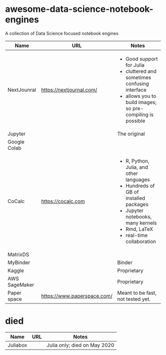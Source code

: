 # awesome-data-science-notebook-engines
A collection of Data Science focused notebook engines

| Name | URL | Notes   |
|------|-----|---|
| NextJounral     | https://nextjournal.com/    | <ul> <li> Good support for Julia </li> <li>cluttered and sometimes confusing interface</li> <li> allows you to build images; so pre-compiling is possible </li>  </ul> |
| Jupyter      |     | The original   |
| Google Colab     |     |   |
| CoCalc     | https://cocalc.com | <ul><li>R, Python, Julia, and other languages</li><li>Hundreds of GB of installed packages</li><li>Jupyter notebooks, many kernels</li><li>Rmd, LaTeX</li><li>real-time collaboration</li></ul>   |
| MatrixDS     |     |   |
| MyBinder     |     | Binder  |
| Kaggle     |     | Proprietary  |
| AWS SageMaker     |     | Proprietary  |
| Paper space | https://www.paperspace.com/ | Meant to be fast, not tested yet. |

# died
| Name | URL | Notes   |
|------|-----|---|
| Juliabox     |     | Julia only; died on May 2020 |
